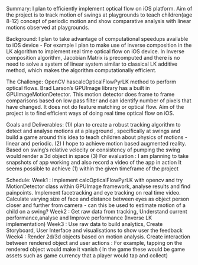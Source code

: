 Summary: 
I plan to efficiently implement optical flow on iOS platform. Aim of the project is to track motion of swings at playgrounds to teach children(age 8-12) concept of periodic motion and show comparative analysis with linear motions observed at playgrounds. 

Background: 
I plan to take advantage of computational speedups available to iOS device - For example I plan to make use of inverse composition in the LK algorithm to implement real time optical flow on iOS device. In Inverse composition algorithm, Jacobian Matrix is precomputed and there is no need to solve a system of linear system similar to classical LK additive method, which makes the algorithm computationally efficient. 

The Challenge:
OpenCV hascalcOpticalFlowPyrLK method to perform optical flows. Brad Larson’s GPUImage library has a built in GPUImageMotionDetector. This motion detector does frame to frame comparisons based on low pass filter and can identify number of pixels that have changed. It does not do feature matching or optical flow. Aim of the project is to find efficient ways of doing real time optical flow on iOS. 

Goals and Deliverables:
(1)I plan to create a robust tracking algorithm to detect and analyse motions at a playground , specifically at swings and build a game around this idea to teach children about physics of motions -linear and periodic. 
(2) I hope to achieve motion based augmented reality. Based on swing’s relative velocity or consistency of pumping the swing would render a 3d object in space 
(3) For evaluation : I am planning to take snapshots of app working and also record a video of the app in action
It seems possible to achieve (1) within the given timeframe of the project

Schedule: 
Week1 : Implement calcOpticalFlowPyrLK with opencv and try MotionDetector class within GPUImage framework, analyse results and find painpoints. Implement facetracking and eye tracking on real time video. Calculate varying size of face and distance between eyes as object person closer and further from camera - can this be used to estimate motion of a child on a swing? 
Week2 : Get raw data from tracking, Understand current performance,analyse and Improve performance (Inverse LK implementation)
Week3 : Use raw data to build analytics, Create Storyboard, User Interface  and visualisations to show user the feedback
Week4 : Render 2d/3d objects based on motion analysis. Create interaction between rendered object and user actions : For example, tapping on the rendered object would make it vanish ( In the game these would be game assets such as game currency that a player would tap and collect) 


